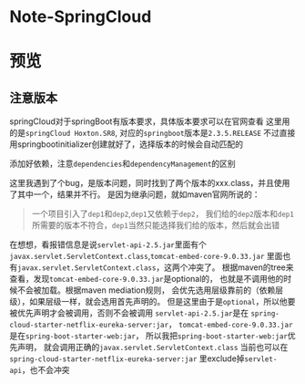 # Note-SpringCloud
# 预览
## 注意版本
springCloud对于springBoot有版本要求，具体版本要求可以在官网查看
这里用的是`springCloud Hoxton.SR8`, 对应的`springboot`版本是`2.3.5.RELEASE`
不过直接用springbootinitializer创建就好了，选择版本的时候会自动匹配的

添加好依赖，注意`dependencies`和`dependencyManagement`的区别

这里我遇到了个bug，是版本问题，同时找到了两个版本的xxx.class，并且使用了其中一个，结果并不行。
是因为继承问题，就如maven官网所说的：
> 一个项目引入了`dep1`和`dep2`,`dep1`又依赖于`dep2`，
>我们给的`dep2`版本和`dep1`所需要的版本不符合，`dep1`当然只能选择我们给的版本，然后就会出错

在想想，看报错信息是说`servlet-api-2.5.jar`里面有个
`javax.servlet.ServletContext.class`,`tomcat-embed-core-9.0.33.jar`
里面也有`javax.servlet.ServletContext.class`，这两个冲突了。
根据maven的tree来查看，发现`tomcat-embed-core-9.0.33.jar`是optional的，
也就是不调用他的时候不会被加载。根据maven mediation规则，
会优先选用层级靠前的（依赖层级），如果层级一样，就会选用首先声明的。
但是这里由于是`optional`，所以他要被优先声明才会被调用，否则不会被调用
`servlet-api-2.5.jar`是在
`spring-cloud-starter-netflix-eureka-server:jar`，
`tomcat-embed-core-9.0.33.jar`是在`spring-boot-starter-web:jar`，
所以我把`spring-boot-starter-web:jar`优先声明，
就会调用正确的`javax.servlet.ServletContext.class`
当前也可以在`spring-cloud-starter-netflix-eureka-server:jar`
里exclude掉`servlet-api`，也不会冲突
